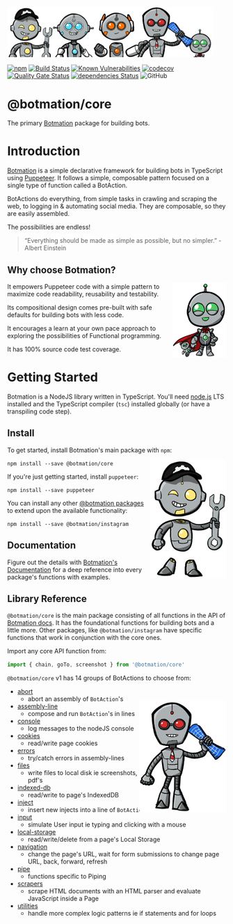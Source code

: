 <img src="https://raw.githubusercontent.com/mrWh1te/Botmation/master/assets/art/banner/1556x379v2.png" alt="Botmation Crew" width="474">

[![npm](https://img.shields.io/npm/v/@botmation/core)](https://www.npmjs.com/package/@botmation/core)
[![Build Status](https://travis-ci.com/mrWh1te/Botmation.svg?branch=master)](https://travis-ci.com/mrWh1te/Botmation)
[![Known Vulnerabilities](https://snyk.io/test/github/mrWh1te/Botmation/badge.svg?targetFile=package.json)](https://snyk.io/test/github/mrWh1te/Botmation?targetFile=package.json)
[![codecov](https://img.shields.io/codecov/c/github/mrWh1te/Botmation/master?label=codecov)](https://codecov.io/gh/mrWh1te/Botmation)
[![Quality Gate Status](https://sonarcloud.io/api/project_badges/measure?project=mrWh1te_Botmation&metric=alert_status)](https://sonarcloud.io/dashboard?id=mrWh1te_Botmation)
[![dependencies Status](https://david-dm.org/mrWh1te/Botmation/status.svg)](https://david-dm.org/mrWh1te/Botmation)
![GitHub](https://img.shields.io/github/license/mrWh1te/Botmation)


# @botmation/core

The primary [Botmation](https://botmation.dev) package for building bots.

# Introduction

[Botmation](https://botmation.dev) is a simple declarative framework for building bots in TypeScript using [Puppeteer](https://github.com/puppeteer/puppeteer). It follows a simple, composable pattern focused on a single type of function called a BotAction. 

BotActions do everything, from simple tasks in crawling and scraping the web, to logging in & automating social media. They are composable, so they are easily assembled.

The possibilities are endless!

> “Everything should be made as simple as possible, but no simpler.” - Albert Einstein

Why choose Botmation?
---------------------

<img alt="Baby Bot" src="https://raw.githubusercontent.com/mrWh1te/Botmation/master/assets/art/baby_bot.PNG" width="125" align="right">

It empowers Puppeteer code with a simple pattern to maximize code readability, reusability and testability.

Its compositional design comes pre-built with safe defaults for building bots with less code.

It encourages a learn at your own pace approach to exploring the possibilities of Functional programming.

It has 100% source code test coverage.

# Getting Started

Botmation is a NodeJS library written in TypeScript. You'll need [node.js](http://nodejs.org/) LTS installed and the TypeScript compiler (`tsc`) installed globally (or have a transpiling code step).

Install
-------

To get started, install Botmation's main package with `npm`:

<img alt="Yellow Bot" src="https://raw.githubusercontent.com/mrWh1te/Botmation/master/assets/art/yellow_bot.PNG" width="175" align="right">

    npm install --save @botmation/core

If you're just getting started, install `puppeteer`:

    npm install --save puppeteer 

You can install any other [@botmation packages](https://www.npmjs.com/org/botmation) to extend upon the available functionality:

    npm install --save @botmation/instagram

Documentation
-------------

Figure out the details with [Botmation's Documentation](https://botmation.dev/) for a deep reference into every package's functions with examples.

Library Reference
-----------------

`@botmation/core` is the main package consisting of all functions in the API of [Botmation docs](https://botmation/dev./). It has the foundational functions for building bots and a little more. Other packages, like `@botmation/instagram` have specific functions that work in conjunction with the core ones.

Import any core API function from:
```javascript
import { chain, goTo, screenshot } from '@botmation/core'
```

`@botmation/core` v1 has 14 groups of BotActions to choose from:

<img alt="Leader Bot" src="https://raw.githubusercontent.com/mrWh1te/Botmation/master/assets/art/red_bot.PNG" width="200" align="right" style="position: relative;top: 30px;">

 - [abort](https://www.botmation.dev/api/abort)
    - abort an assembly of `BotAction`'s
 - [assembly-line](https://www.botmation.dev/api/assembly-lines)
    - compose and run `BotAction`'s in lines
 - [console](https://www.botmation.dev/api/console)
    - log messages to the nodeJS console
 - [cookies](https://www.botmation.dev/api/cookies)
    - read/write page cookies
 - [errors](https://www.botmation.dev/api/errors)
    - try/catch errors in assembly-lines
 - [files](https://www.botmation.dev/api/files)
    - write files to local disk ie screenshots, pdf's
 - [indexed-db](https://www.botmation.dev/api/indexed-db)
    - read/write to page's IndexedDB
 - [inject](https://www.botmation.dev/api/inject)
    - insert new injects into a line of `BotAction`'s
 - [input](https://www.botmation.dev/api/input)
    - simulate User input ie typing and clicking with a mouse
 - [local-storage](https://www.botmation.dev/api/local-storage)
    - read/write/delete from a page's Local Storage
 - [navigation](https://www.botmation.dev/api/navigation)
    - change the page's URL, wait for form submissions to change page URL, back, forward, refresh
 - [pipe](https://www.botmation.dev/api/pipe)
    - functions specific to Piping
 - [scrapers](https://www.botmation.dev/api/scrapers)
    - scrape HTML documents with an HTML parser and evaluate JavaScript inside a Page
 - [utilities](https://www.botmation.dev/api/utilties)
    - handle more complex logic patterns ie if statements and for loops
